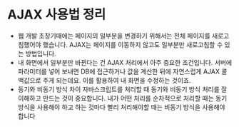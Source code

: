 # AJAX 사용법 정리

* 웹 개발 초창기때에는 페이지의 일부분을 변경하기 위해서는 전체 페이지를 새로고침했어야 했습니다. AJAX는 페이지를 이동하지 않고도 일부분만 새로고침할 수 있는 방법입니다.
* 내 화면에서 일부분만 바뀐다는 건 AJAX 처리에서 아주 중요한 조건입니다. 서버에 파라미터를 넣어 보내면 DB에 접근하거나 값을 계산한 뒤에 자연스럽게 AJAX 콜백값으로 주게 되는데요. 이를 활용하여 내 화면을 수정하는 것이죠.
* 동기와 비동기 방식 차이
자바스크립트를 처리할 때 동기와 비동기 방식 처리를 잘 이해하고 만드는 것이 중요합니다. ​내가 어떤 처리를  순차적으로 처리할 때는 동기 방식을 사용해야 하고 ​하는 것마다 빨리 처리해야할 때는 비동기 방식을 사용해야 합니다